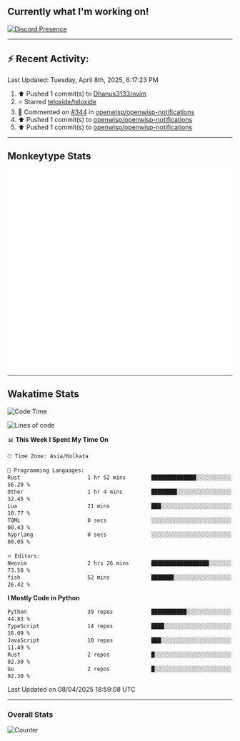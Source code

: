 ## Currently what I'm working on!
[![Discord Presence](https://lanyard.cnrad.dev/api/534981034400284712)](https://discord.com/users/534981034400284712)

---

## :zap: Recent Activity:
<!--RECENT_ACTIVITY:last_update-->
Last Updated: Tuesday, April 8th, 2025, 6:17:23 PM
<!--RECENT_ACTIVITY:last_update_end-->
<!--RECENT_ACTIVITY:start-->
1. ⬆️ Pushed 1 commit(s) to [Dhanus3133/nvim](https://github.com/Dhanus3133/nvim)<br>
2. ⭐ Starred [teloxide/teloxide](https://github.com/teloxide/teloxide)<br>
3. 💬 Commented on [#344](https://github.com/openwisp/openwisp-notifications/pull/344#issuecomment-2754819705) in [openwisp/openwisp-notifications](https://github.com/openwisp/openwisp-notifications)<br>
4. ⬆️ Pushed 1 commit(s) to [openwisp/openwisp-notifications](https://github.com/openwisp/openwisp-notifications)<br>
5. ⬆️ Pushed 1 commit(s) to [openwisp/openwisp-notifications](https://github.com/openwisp/openwisp-notifications)<br>
<!--RECENT_ACTIVITY:end-->

---

## Monkeytype Stats
<a href="https://monkeytype.com/profile/dhanus">
  <img src="https://raw.githubusercontent.com/Dhanus3133/Dhanus3133/monkeytype/monkeytype-lb.svg" alt="Monkeytype Profile" />
</a>

---

## Wakatime Stats
<!--START_SECTION:waka-->
![Code Time](http://img.shields.io/badge/Code%20Time-2%2C620%20hrs%2046%20mins-blue)

![Lines of code](https://img.shields.io/badge/From%20Hello%20World%20I%27ve%20Written-5.9%20million%20lines%20of%20code-blue)

📊 **This Week I Spent My Time On** 

```text
🕑︎ Time Zone: Asia/Kolkata

💬 Programming Languages: 
Rust                     1 hr 52 mins        ██████████████░░░░░░░░░░░   56.29 % 
Other                    1 hr 4 mins         ████████░░░░░░░░░░░░░░░░░   32.45 % 
Lua                      21 mins             ███░░░░░░░░░░░░░░░░░░░░░░   10.77 % 
TOML                     0 secs              ░░░░░░░░░░░░░░░░░░░░░░░░░   00.43 % 
hyprlang                 0 secs              ░░░░░░░░░░░░░░░░░░░░░░░░░   00.05 % 

🔥 Editors: 
Neovim                   2 hrs 26 mins       ██████████████████░░░░░░░   73.58 % 
fish                     52 mins             ███████░░░░░░░░░░░░░░░░░░   26.42 % 
```

**I Mostly Code in Python** 

```text
Python                   39 repos            ███████████░░░░░░░░░░░░░░   44.83 % 
TypeScript               14 repos            ████░░░░░░░░░░░░░░░░░░░░░   16.09 % 
JavaScript               10 repos            ███░░░░░░░░░░░░░░░░░░░░░░   11.49 % 
Rust                     2 repos             █░░░░░░░░░░░░░░░░░░░░░░░░   02.30 % 
Go                       2 repos             █░░░░░░░░░░░░░░░░░░░░░░░░   02.30 % 
```




 Last Updated on 08/04/2025 18:59:08 UTC
<!--END_SECTION:waka-->
---

### Overall Stats

<img src="https://moe-counter.glitch.me/get/@Dhanus3133?theme=asoul" alt="Counter" />

